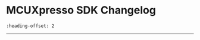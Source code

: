 # MCUXpresso SDK Changelog

```{include} /examples/_boards/imx95lpd5evk19/ChangeLog_board.md
:heading-offset: 2
```
---
